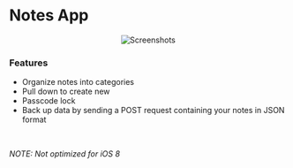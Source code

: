 Notes App
=========

<p align="center">
	<img src="https://dl.dropboxusercontent.com/u/59137317/gh/notes-app.jpg" alt="Screenshots" />
</p>

### Features

* Organize notes into categories
* Pull down to create new
* Passcode lock
* Back up data by sending a POST request containing your notes in JSON format

<br>

*NOTE: Not optimized for iOS 8*